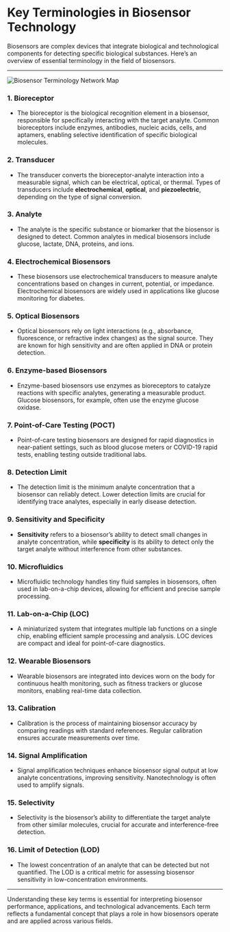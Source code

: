 # Key Terminologies in Biosensor Technology

Biosensors are complex devices that integrate biological and technological components for detecting specific biological substances. Here’s an overview of essential terminology in the field of biosensors.

---
![Biosensor Terminology Network Map](/assets/keyt.png)


### 1. **Bioreceptor**
   - The bioreceptor is the biological recognition element in a biosensor, responsible for specifically interacting with the target analyte. Common bioreceptors include enzymes, antibodies, nucleic acids, cells, and aptamers, enabling selective identification of specific biological molecules.

### 2. **Transducer**
   - The transducer converts the bioreceptor-analyte interaction into a measurable signal, which can be electrical, optical, or thermal. Types of transducers include **electrochemical**, **optical**, and **piezoelectric**, depending on the type of signal conversion.

### 3. **Analyte**
   - The analyte is the specific substance or biomarker that the biosensor is designed to detect. Common analytes in medical biosensors include glucose, lactate, DNA, proteins, and ions.

### 4. **Electrochemical Biosensors**
   - These biosensors use electrochemical transducers to measure analyte concentrations based on changes in current, potential, or impedance. Electrochemical biosensors are widely used in applications like glucose monitoring for diabetes.

### 5. **Optical Biosensors**
   - Optical biosensors rely on light interactions (e.g., absorbance, fluorescence, or refractive index changes) as the signal source. They are known for high sensitivity and are often applied in DNA or protein detection.

### 6. **Enzyme-based Biosensors**
   - Enzyme-based biosensors use enzymes as bioreceptors to catalyze reactions with specific analytes, generating a measurable product. Glucose biosensors, for example, often use the enzyme glucose oxidase.

### 7. **Point-of-Care Testing (POCT)**
   - Point-of-care testing biosensors are designed for rapid diagnostics in near-patient settings, such as blood glucose meters or COVID-19 rapid tests, enabling testing outside traditional labs.

### 8. **Detection Limit**
   - The detection limit is the minimum analyte concentration that a biosensor can reliably detect. Lower detection limits are crucial for identifying trace analytes, especially in early disease detection.

### 9. **Sensitivity and Specificity**
   - **Sensitivity** refers to a biosensor’s ability to detect small changes in analyte concentration, while **specificity** is its ability to detect only the target analyte without interference from other substances.

### 10. **Microfluidics**
   - Microfluidic technology handles tiny fluid samples in biosensors, often used in lab-on-a-chip devices, allowing for efficient and precise sample processing.

### 11. **Lab-on-a-Chip (LOC)**
   - A miniaturized system that integrates multiple lab functions on a single chip, enabling efficient sample processing and analysis. LOC devices are compact and ideal for point-of-care diagnostics.

### 12. **Wearable Biosensors**
   - Wearable biosensors are integrated into devices worn on the body for continuous health monitoring, such as fitness trackers or glucose monitors, enabling real-time data collection.

### 13. **Calibration**
   - Calibration is the process of maintaining biosensor accuracy by comparing readings with standard references. Regular calibration ensures accurate measurements over time.

### 14. **Signal Amplification**
   - Signal amplification techniques enhance biosensor signal output at low analyte concentrations, improving sensitivity. Nanotechnology is often used to amplify signals.

### 15. **Selectivity**
   - Selectivity is the biosensor’s ability to differentiate the target analyte from other similar molecules, crucial for accurate and interference-free detection.

### 16. **Limit of Detection (LOD)**
   - The lowest concentration of an analyte that can be detected but not quantified. The LOD is a critical metric for assessing biosensor sensitivity in low-concentration environments.

---

Understanding these key terms is essential for interpreting biosensor performance, applications, and technological advancements. Each term reflects a fundamental concept that plays a role in how biosensors operate and are applied across various fields.
